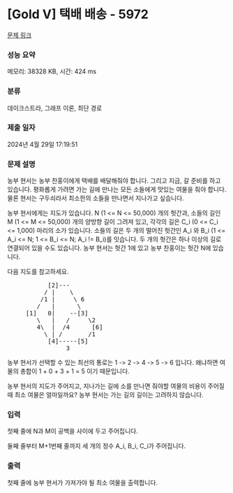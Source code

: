 # [Gold V] 택배 배송 - 5972 

[문제 링크](https://www.acmicpc.net/problem/5972) 

### 성능 요약

메모리: 38328 KB, 시간: 424 ms

### 분류

데이크스트라, 그래프 이론, 최단 경로

### 제출 일자

2024년 4월 29일 17:19:51

### 문제 설명

<p>농부 현서는 농부 찬홍이에게 택배를 배달해줘야 합니다. 그리고 지금, 갈 준비를 하고 있습니다. 평화롭게 가려면 가는 길에 만나는 모든 소들에게 맛있는 여물을 줘야 합니다. 물론 현서는 구두쇠라서 최소한의 소들을 만나면서 지나가고 싶습니다.</p>

<p>농부 현서에게는 지도가 있습니다. N (1 <= N <= 50,000) 개의 헛간과, 소들의 길인 M (1 <= M <= 50,000) 개의 양방향 길이 그려져 있고, 각각의 길은 C_i (0 <= C_i <= 1,000) 마리의 소가 있습니다. 소들의 길은 두 개의 떨어진 헛간인 A_i 와 B_i (1 <= A_i <= N; 1 <= B_i <= N; A_i != B_i)를 잇습니다. 두 개의 헛간은 하나 이상의 길로 연결되어 있을 수도 있습니다. 농부 현서는 헛간 1에 있고 농부 찬홍이는 헛간 N에 있습니다.</p>

<p>다음 지도를 참고하세요.</p>

<pre>           [2]---
          / |    \
         /1 |     \ 6
        /   |      \
     [1]   0|    --[3]
        \   |   /     \2
        4\  |  /4      [6]
          \ | /       /1
           [4]-----[5] 
                3  </pre>

<p>농부 현서가 선택할 수 있는 최선의 통로는 1 -> 2 -> 4 -> 5 -> 6 입니다. 왜냐하면 여물의 총합이 1 + 0 + 3 + 1 = 5 이기 때문입니다.</p>

<p>농부 현서의 지도가 주어지고, 지나가는 길에 소를 만나면 줘야할 여물의 비용이 주어질 때 최소 여물은 얼마일까요? 농부 현서는 가는 길의 길이는 고려하지 않습니다.</p>

### 입력 

 <p>첫째 줄에 N과 M이 공백을 사이에 두고 주어집니다.</p>

<p>둘째 줄부터 M+1번째 줄까지 세 개의 정수 A_i, B_i, C_i가 주어집니다.</p>

### 출력 

 <p>첫째 줄에 농부 현서가 가져가야 될 최소 여물을 출력합니다.</p>

